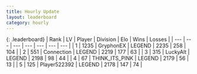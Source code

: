 ```yaml
---
title: Hourly Update
layout: leaderboard
category: hourly
---
```


{: .leaderboard}
| Rank | LV | Player | Division | Elo | Wins | Losses |
| --- | --- | --- | --- | --- | --- | --- |
| <span data-change="0">1</span> | 1235 | <span title="ID: 315148">GryphonEX</span> | LEGEND | <span data-change="0">2235</span> | <span data-change="0">258</span> | <span data-change="0">104</span> |
| <span data-change="0">2</span> | 551 | <span title="ID: 539711">Connection</span> | LEGEND | <span data-change="0">2219</span> | <span data-change="0">177</span> | <span data-change="0">63</span> |
| <span data-change="0">3</span> | 315 | <span title="ID: 512212">LuckyAlt</span> | LEGEND | <span data-change="0">2198</span> | <span data-change="0">98</span> | <span data-change="0">44</span> |
| <span data-change="0">4</span> | 67 | <span title="ID: 528133">THINK_ITS_PINK</span> | LEGEND | <span data-change="0">2179</span> | <span data-change="0">56</span> | <span data-change="0">13</span> |
| <span data-change="0">5</span> | 125 | <span title="ID: 522392">Player522392</span> | LEGEND | <span data-change="0">2178</span> | <span data-change="0">147</span> | <span data-change="0">74</span> |